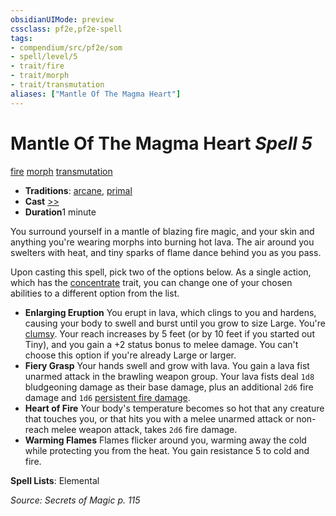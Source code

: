 ```yaml
---
obsidianUIMode: preview
cssclass: pf2e,pf2e-spell
tags:
- compendium/src/pf2e/som
- spell/level/5
- trait/fire
- trait/morph
- trait/transmutation
aliases: ["Mantle Of The Magma Heart"]
---
```

# Mantle Of The Magma Heart *Spell 5*   
[fire](rules/traits/fire.md)  [morph](rules/traits/morph.md)  [transmutation](rules/traits/transmutation.md)  

- **Traditions**: [arcane](rules/traits/arcane.md), [primal](rules/traits/primal.md)
- **Cast** [>>](rules/core-rulebook/chapter-9-playing-the-game.md#Actions "Two-Action") 
- **Duration**1 minute

You surround yourself in a mantle of blazing fire magic, and your skin and anything you're wearing morphs into burning hot lava. The air around you swelters with heat, and tiny sparks of flame dance behind you as you pass.

Upon casting this spell, pick two of the options below. As a single action, which has the [concentrate](rules/traits/concentrate.md) trait, you can change one of your chosen abilities to a different option from the list.

- **Enlarging Eruption** You erupt in lava, which clings to you and hardens, causing your body to swell and burst until you grow to size Large. You're [clumsy](rules/conditions.md#Clumsy). Your reach increases by 5 feet (or by 10 feet if you started out Tiny), and you gain a +2 status bonus to melee damage. You can't choose this option if you're already Large or larger.
- **Fiery Grasp** Your hands swell and grow with lava. You gain a lava fist unarmed attack in the brawling weapon group. Your lava fists deal `1d8` bludgeoning damage as their base damage, plus an additional `2d6` fire damage and `1d6` [persistent fire damage](rules/conditions.md#Persistent%20Damage).
- **Heart of Fire** Your body's temperature becomes so hot that any creature that touches you, or that hits you with a melee unarmed attack or non-reach melee weapon attack, takes `2d6` fire damage.
- **Warming Flames** Flames flicker around you, warming away the cold while protecting you from the heat. You gain resistance 5 to cold and fire.

**Spell Lists**: Elemental

*Source: Secrets of Magic p. 115*